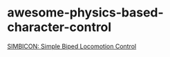 # awesome-physics-based-character-control
[SIMBICON: Simple Biped Locomotion Control](https://www.cs.sfu.ca/~kkyin/papers/Yin_SIG07.pdf)
